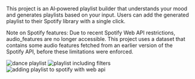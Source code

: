 This project is an AI‑powered playlist builder that understands your mood and generates playlists based on your input. Users can add the generated playlist to their Spotify library with a single click.

Note on Spotify features:
Due to recent Spotify Web API restrictions, audio_features are no longer accessible.
This project uses a dataset that contains some audio features fetched from an earlier version of the Spotify API, before these limitations were enforced.


![dance playlist](https://github.com/user-attachments/assets/99eecde5-1acd-43b5-a88b-fb92db166e61)
![playlist including filters](https://github.com/user-attachments/assets/a5a36a4e-5c06-4633-a516-6696b28eae22)
![adding playlist to spotify with web api](https://github.com/user-attachments/assets/c80e38ac-36d9-49a4-878d-4015270272b5)


